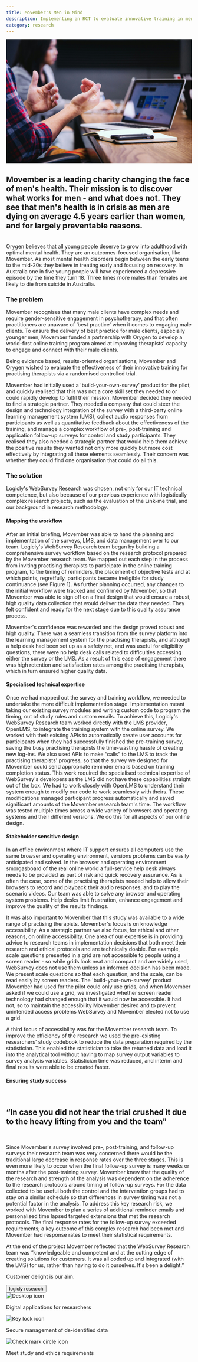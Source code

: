 ```yaml
---
title: Movember's Men in Mind 
description: Implementing an RCT to evaluate innovative training in mental health support
category: research
---
```


<div class="grid grid-cols-12 gap-0 lg:gap-8">

<div class="col-span-12 project-images">
  <img src="/Projects/Images/18_Movember/18_Movember.jpg" alt="Photo of a person using a laptop" />
</div>


<div class="col-span-12 lg:col-span-9 lg:order-2 project-text">
<div>

## Movember is a leading charity changing the face of men's health. Their mission is to discover what works for men - and what does not. They see that men's health is in crisis as men are dying on average 4.5 years earlier than women, and for largely preventable reasons.
</br>
Orygen believes that all young people deserve to grow into adulthood with optimal mental health. They are an outcomes-focused organisation, like Movember. As most mental health disorders begin between the early teens to the mid-20s they believe in treating early and focusing on recovery. In Australia one in five young people will have experienced a depressive episode by the time they turn 18. Three times more males than females are likely to die from suicide in Australia.

### The problem

Movember recognises that many male clients have complex needs and require gender-sensitive engagement in psychotherapy, and that often practitioners are unaware of ‘best practice' when it comes to engaging male clients. To ensure the delivery of best practice for male clients, especially younger men, Movember funded a partnership with Orygen to develop a world-first online training program aimed at improving therapists' capacity to engage and connect with their male clients.

Being evidence based, results-oriented organisations, Movember and Orygen wished to evaluate the effectiveness of their innovative training for practising therapists via a randomised controlled trial.

Movember had initially used a 'build-your-own-survey' product for the pilot, and quickly realised that this was not a core skill set they needed to or could rapidly develop to fulfil their mission. Movember decided they needed to find a strategic partner. They needed a company that could steer the design and technology integration of the survey with a third-party online learning management system (LMS), collect audio responses from participants as well as quantitative feedback about the effectiveness of the training, and manage a complex workflow of pre-, post-training and application follow-up surveys for control and study participants. They realised they also needed a strategic partner that would help them achieve the positive results they wanted not only more quickly but more cost effectively by integrating all these elements seamlessly. Their concern was whether they could find one organisation that could do all this.

### The solution

Logicly's WebSurvey Research was chosen, not only for our IT technical competence, but also because of our previous experience with logistically complex research projects, such as the evaluation of the Link-me trial, and our background in research methodology.


#### Mapping the workflow

After an initial briefing, Movember was able to hand the planning and implementation of the surveys, LMS, and data management over to our team. Logicly's WebSurvey Research team began by building a comprehensive survey workflow based on the research protocol prepared by the Movember research team. We mapped out each step in the process from inviting practising therapists to participate in the online training program, to the timing of reminders, the placement of objective tests and at which points, regretfully, participants became ineligible for study continuance (see Figure 1). As further planning occurred, any changes to the initial workflow were tracked and confirmed by Movember, so that Movember was able to sign off on a final design that would ensure a robust, high quality data collection that would deliver the data they needed. They felt confident and ready for the next stage due to this quality assurance process.

Movember's confidence was rewarded and the design proved robust and high quality. There was a seamless transition from the survey platform into the learning management system for the practising therapists, and although a help desk had been set up as a safety net, and was useful for eligibility questions, there were no help desk calls related to difficulties accessing either the survey or the LMS. As a result of this ease of engagement there was high retention and satisfaction rates among the practising therapists, which in turn ensured higher quality data.

#### Specialised technical expertise

Once we had mapped out the survey and training workflow, we needed to undertake the more difficult implementation stage. Implementation meant taking our existing survey modules and writing custom code to program the timing, out of study rules and custom emails. To achieve this, Logicly's WebSurvey Research team worked directly with the LMS provider, OpenLMS, to integrate the training system with the online survey. We worked with their existing APIs to automatically create user accounts for participants when they had successfully finished the pre-training survey, saving the busy practising therapists the time-wasting hassle of creating new log-ins. We also used APIs to make “calls” to the LMS to track the practising therapists' progress, so that the survey we designed for Movember could send appropriate reminder emails based on training completion status. This work required the specialised technical expertise of WebSurvey's developers as the LMS did not have these capabilities straight out of the box. We had to work closely with OpenLMS to understand their system enough to modify our code to work seamlessly with theirs. These modifications managed participant progress automatically and saved significant amounts of the Movember research team's time. The workflow was tested multiple times across a wide variety of browsers and operating systems and their different versions. We do this for all aspects of our online design.

#### Stakeholder sensitive design 

In an office environment where IT support ensures all computers use the same browser and operating environment, versions problems can be easily anticipated and solved. In the browser and operating environment smorgasboard of the real online world a full-service help desk always needs to be provided as part of risk and quick recovery assurance. As is often the case, some of the practising therapists needed help to allow their browsers to record and playback their audio responses, and to play the scenario videos. Our team was able to solve any browser and operating system problems. Help desks limit frustration, enhance engagement and improve the quality of the results findings.

It was also important to Movember that this study was available to a wide range of practising therapists. Movember's focus is on knowledge accessibility. As a strategic partner we also focus, for ethical and other reasons, on online accessibility. One area of our expertise is in providing advice to research teams in implementation decisions that both meet their research and ethical protocols and are technically doable. For example, scale questions presented in a grid are not accessible to people using a screen reader - so while grids look neat and compact and are widely used, WebSurvey does not use them unless an informed decision has been made. We present scale questions so that each question, and the scale, can be read easily by screen readers. The 'build-your-own-survey' product Movember had used for the pilot could only use grids, and when Movember asked if we could use a grid, we investigated whether screen reader technology had changed enough that it would now be accessible. It had not, so to maintain the accessibility Movember desired and to prevent unintended access problems WebSurvey and Movember elected not to use a grid.

A third focus of accessibility was for the Movember research team. To improve the efficiency of the research we used the pre-existing researchers' study codebook to reduce the data preparation required by the statistician. This enabled the statistician to take the returned data and load it into the analytical tool without having to map survey output variables to survey analysis variables. Statistician time was reduced, and interim and final results were able to be created faster.

#### Ensuring study success

<div class="px-0 xl:px-0">
    </br>
    <div class="text-center text-logiclytheme3">
        <h2 class="text-lg font-semibold">“In case you did not hear the trial crushed it due to the heavy lifting from you and the team"</h2>
    </div>
    </br>
</div>

Since Movember's survey involved pre-, post-training, and follow-up surveys their research team was very concerned there would be the traditional large decrease in response rates over the three stages. This is even more likely to occur when the final follow-up survey is many weeks or months after the post-training survey. Movember knew that the quality of the research and strength of the analysis was dependent on the adherence to the research protocols around timing of follow-up surveys. For the data collected to be useful both the control and the intervention groups had to stay on a similar schedule so that differences in survey timing was not a potential factor in the analysis. To address this key research risk, we worked with Movember to plan a series of additional reminder emails and personalised time lapsed targeted extensions that met the research protocols. The final response rates for the follow-up survey exceeded requirements; a key outcome of this complex research had been met and Movember had response rates to meet their statistical requirements.

At the end of the project Movember reflected that the WebSurvey Research team was “knowledgeable and competent and at the cutting edge of creating solutions for customers. It was all coded up and integrated (with the LMS) for us, rather than having to do it ourselves. It's been a delight.”

Customer delight is our aim.

<a href="/research" class="block w-48 h-12 my-5 font-medium text-center text-white tt-lc bg-logiclyorange hover:bg-logiclyhover">
  <button class="w-full h-full">logicly research</button>
</a>

</div>
</div>


<div class="col-span-12 lg:col-span-3 lg:order-1 icons-sidebar">
<div>
<img src="/Projects/Icons/2_UoM_Centre_for_mental_health/Digital_appliactions_for-researchers.svg" alt="Desktop icon" />

Digital applications for researchers
</div>

<div>
<img src="/Projects/Icons/2_UoM_Centre_for_mental_health/Secure_management_of_deidentified_data.svg" alt="Key lock icon" />

Secure management of de-identified data
</div>

<div class="icons-sidebar-last">
<img src="/Projects/Icons/2_UoM_Centre_for_mental_health/Meet_study_and_ethical_requirements.svg" alt="Check mark circle icon" />

Meet study and ethics requirements
</div>
</div>

</div>
